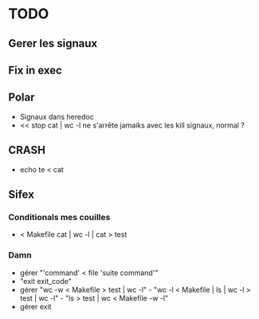 # TODO

## Gerer les signaux

## Fix in exec

## Polar
- Signaux dans heredoc
- << stop cat | wc -l
ne s'arrête jamaiks avec les kill signaux, normal ?

## CRASH
- echo te < cat

## Sifex 

### Conditionals mes couilles
- < Makefile cat | wc -l | cat > test

### Damn
- gérer "'command' < file 'suite command'"
- "exit exit_code"
- gérer "wc -w < Makefile > test | wc -l" - "wc -l < Makefile | ls | wc -l > test | wc -l" - "ls > test | wc < Makefile -w -l"
- gérer exit
